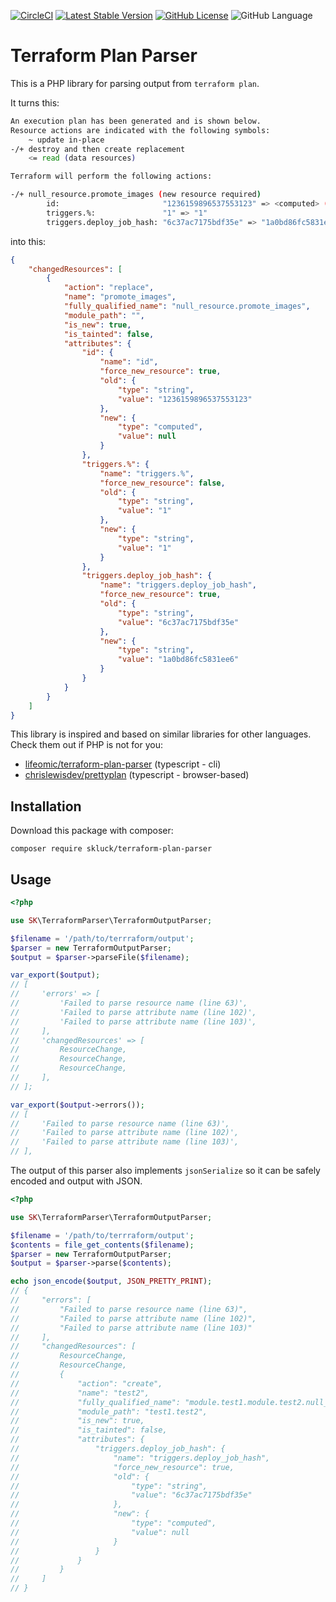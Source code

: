 [![CircleCI](https://circleci.com/gh/skluck/terraform-plan-parser.svg?style=shield)](https://circleci.com/gh/skluck/terraform-plan-parser)
[![Latest Stable Version](https://img.shields.io/packagist/v/skluck/terraform-plan-parser.svg?label=stable)](https://packagist.org/packages/skluck/terraform-plan-parser)
[![GitHub License](https://img.shields.io/github/license/skluck/terraform-plan-parser.svg)](https://packagist.org/packages/skluck/terraform-plan-parser)
![GitHub Language](https://img.shields.io/github/languages/top/skluck/terraform-plan-parser.svg)

# Terraform Plan Parser

This is a PHP library for parsing output from `terraform plan`.

It turns this:
```bash
An execution plan has been generated and is shown below.
Resource actions are indicated with the following symbols:
    ~ update in-place
-/+ destroy and then create replacement
    <= read (data resources)

Terraform will perform the following actions:

-/+ null_resource.promote_images (new resource required)
        id:                       "1236159896537553123" => <computed> (forces new resource)
        triggers.%:               "1" => "1"
        triggers.deploy_job_hash: "6c37ac7175bdf35e" => "1a0bd86fc5831ee6" (forces new resource)
```

into this:
```json
{
    "changedResources": [
        {
            "action": "replace",
            "name": "promote_images",
            "fully_qualified_name": "null_resource.promote_images",
            "module_path": "",
            "is_new": true,
            "is_tainted": false,
            "attributes": {
                "id": {
                    "name": "id",
                    "force_new_resource": true,
                    "old": {
                        "type": "string",
                        "value": "1236159896537553123"
                    },
                    "new": {
                        "type": "computed",
                        "value": null
                    }
                },
                "triggers.%": {
                    "name": "triggers.%",
                    "force_new_resource": false,
                    "old": {
                        "type": "string",
                        "value": "1"
                    },
                    "new": {
                        "type": "string",
                        "value": "1"
                    }
                },
                "triggers.deploy_job_hash": {
                    "name": "triggers.deploy_job_hash",
                    "force_new_resource": true,
                    "old": {
                        "type": "string",
                        "value": "6c37ac7175bdf35e"
                    },
                    "new": {
                        "type": "string",
                        "value": "1a0bd86fc5831ee6"
                    }
                }
            }
        }
    ]
}
```

This library is inspired and based on similar libraries for other languages. Check them out if PHP is not for you:
- [lifeomic/terraform-plan-parser](https://github.com/lifeomic/terraform-plan-parser) (typescript - cli)
- [chrislewisdev/prettyplan](https://github.com/chrislewisdev/prettyplan) (typescript - browser-based)

## Installation

Download this package with composer:
```
composer require skluck/terraform-plan-parser
```

## Usage

```php
<?php

use SK\TerraformParser\TerraformOutputParser;

$filename = '/path/to/terrraform/output';
$parser = new TerraformOutputParser;
$output = $parser->parseFile($filename);

var_export($output);
// [
//     'errors' => [
//         'Failed to parse resource name (line 63)',
//         'Failed to parse attribute name (line 102)',
//         'Failed to parse attribute name (line 103)',
//     ],
//     'changedResources' => [
//         ResourceChange,
//         ResourceChange,
//         ResourceChange,
//     ],
// ];

var_export($output->errors());
// [
//     'Failed to parse resource name (line 63)',
//     'Failed to parse attribute name (line 102)',
//     'Failed to parse attribute name (line 103)',
// ],
```

The output of this parser also implements `jsonSerialize` so it can be safely encoded and output with JSON.

```php
<?php

use SK\TerraformParser\TerraformOutputParser;

$filename = '/path/to/terrraform/output';
$contents = file_get_contents($filename);
$parser = new TerraformOutputParser;
$output = $parser->parse($contents);

echo json_encode($output, JSON_PRETTY_PRINT);
// {
//     "errors": [
//         "Failed to parse resource name (line 63)",
//         "Failed to parse attribute name (line 102)",
//         "Failed to parse attribute name (line 103)"
//     ],
//     "changedResources": [
//         ResourceChange,
//         ResourceChange,
//         {
//             "action": "create",
//             "name": "test2",
//             "fully_qualified_name": "module.test1.module.test2.null_resource.test2",
//             "module_path": "test1.test2",
//             "is_new": true,
//             "is_tainted": false,
//             "attributes": {
//                 "triggers.deploy_job_hash": {
//                     "name": "triggers.deploy_job_hash",
//                     "force_new_resource": true,
//                     "old": {
//                         "type": "string",
//                         "value": "6c37ac7175bdf35e"
//                     },
//                     "new": {
//                         "type": "computed",
//                         "value": null
//                     }
//                 }
//             }
//         }
//     ]
// }
```

